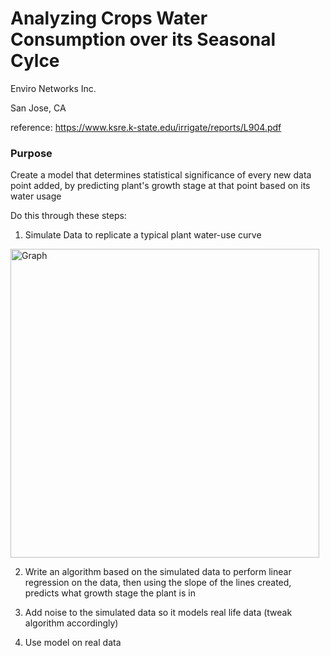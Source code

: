 # Analyzing Crops Water Consumption over its Seasonal Cylce
Enviro Networks Inc.

San Jose, CA

reference: https://www.ksre.k-state.edu/irrigate/reports/L904.pdf

### Purpose
Create a model that determines statistical significance of every new data point added, by predicting plant's growth stage at that point based on its water usage

Do this through these steps:

1) Simulate Data to replicate a typical plant water-use curve

<img width="494" alt="Graph" src="https://user-images.githubusercontent.com/61673602/170113996-665bbff0-41d4-4135-8115-ef5849dfb06a.png">

2) Write an algorithm based on the simulated data to perform linear regression on the data, then using the slope of the lines created, predicts what growth stage the plant is in

3) Add noise to the simulated data so it models real life data (tweak algorithm accordingly)

4) Use model on real data


